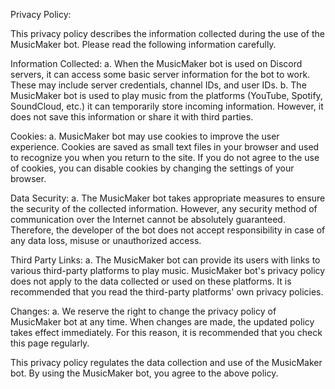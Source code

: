 Privacy Policy:

This privacy policy describes the information collected during the use of the MusicMaker bot. Please read the following information carefully.

Information Collected:
a. When the MusicMaker bot is used on Discord servers, it can access some basic server information for the bot to work. These may include server credentials, channel IDs, and user IDs.
b. The MusicMaker bot is used to play music from the platforms (YouTube, Spotify, SoundCloud, etc.) it can temporarily store incoming information. However, it does not save this information or share it with third parties.

Cookies:
a. MusicMaker bot may use cookies to improve the user experience. Cookies are saved as small text files in your browser and used to recognize you when you return to the site. If you do not agree to the use of cookies, you can disable cookies by changing the settings of your browser.

Data Security:
a. The MusicMaker bot takes appropriate measures to ensure the security of the collected information. However, any security method of communication over the Internet cannot be absolutely guaranteed. Therefore, the developer of the bot does not accept responsibility in case of any data loss, misuse or unauthorized access.

Third Party Links:
a. The MusicMaker bot can provide its users with links to various third-party platforms to play music. MusicMaker bot's privacy policy does not apply to the data collected or used on these platforms. It is recommended that you read the third-party platforms' own privacy policies.

Changes:
a. We reserve the right to change the privacy policy of MusicMaker bot at any time. When changes are made, the updated policy takes effect immediately. For this reason, it is recommended that you check this page regularly.

This privacy policy regulates the data collection and use of the MusicMaker bot. By using the MusicMaker bot, you agree to the above policy.
